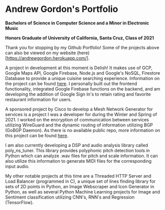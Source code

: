 # Andrew Gordon's Portfolio
**Bachelors of Science in Computer Science and a Minor in Electronic Music** 

**Honors Graduate of University of California, Santa Cruz, Class of 2021**

Thank you for stopping by my Github Portfolio! Some of the projects above can also be viewed on my website (here)[https://andrewgordon.herokuapp.com/].

A project in development at this moment is Delish! It makes use of GCP, Google Maps API, Google Firebase, Node.js and Google's NoSQL, Firestore Database to provide a unique cuisine searching experience. Information on the project can be found [here](https://github.com/cyruskarsan/Delish-Food). I personally built out the frontend functionality, integrated Google Firebase functions on the backend, and am developing the addition of Google Sign In's to retain rating and favorite restaurant information for users.

A sponsored project by Cisco to develop a Mesh Network Generator for services is a project I was a developer for during the Winter and Spring of 2021. I worked on the encryption of communication between services utilizing WireGuard and the dynamic routing of information utilizing BGP (GoBGP Daemon). As there is no available public repo, more information on this project can be found [here](https://csspp.soe.ucsc.edu/2021cisco).

I am also currently developing a DSP and audio analysis library called poly_ns_tuner. This library provides polyphonic pitch detection tools in Python which can analyze .wav files for pitch and scale information. It can also utilize this information to generate MIDI files for the corresponding input audio.

My other notable projects at this time are a Threaded HTTP Server and Load Balancer (programmed in C), a unique set of lines finding library for sets of 2D points in Python, an Image Webscraper and Icon Generator in Python, as well as several Python Machine Learning projects for Image and Sentiment classification utilizing CNN's, RNN's and Regression (TensorFlow).

